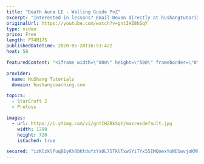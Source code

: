 ```yaml
---
title: "Death Aura LE - Walling Guide PvZ"
excerpt: "Interested in lessons? Email Devon directly at hushangtutorials@outlook.com ------------------------------------------------------------------------------------------------------- Want to support HuShang Tutorials directly? Patreon is a website where you can contribute a monthly donation that will help"
originalUrl: https://youtube.com/watch?v=gntIHZ8kSqY
type: video
price: Free
length: PT4M17S
publishedDateTime: 2020-05-28T16:53:42Z
heat: 50

featuredContent: "<iframe width=\"800\" height=\"500\" frameborder=\"0\" src=\"https://www.youtube.com/embed/gntIHZ8kSqY\" allow=\"accelerometer; autoplay; encrypted-media; gyroscope; picture-in-picture\" allowfullscreen></iframe>"

provider:
  name: HuShang Tutorials
  domain: hushangcoaching.com

topics:
  - StarCraft 2
  - Protoss

images:
  - url: https://i.ytimg.com/vi/gntIHZ8kSqY/maxresdefault.jpg
    width: 1280
    height: 720
    isCached: true

secured: "izKCzklPuqB1yKh0bKtdufzYs8L75TklTxwSYiTYx55IMQoexYuND1wvjoKMPfsuaeGMnYWJJdesu7X+XfEV/xxvhpl5RBIaEKl+fckYLVxWlKWJVOhG2g746YJPp8toKeHWPFkm3UQ5yR/AI/Bytak3AuaKD52xCRcZ+RDzYdV9q2LXotoHRiYbxx+JV/5T/21K9MXDbiUj8nkbMAkNPmji2ASvaNjPOJrrnc560i0WsfKthXJf6F2HPz1ayguF7E6Dtz7cvQuribrlji4aDYd0QY8CSGQGEVdKGnyyHSMUbuXPjF+eI4M1UlzJOufWfGaLzLIdPDSmnu3PxAZfQKt+F6PU2e6XH9I/5kYcQHY3pvWrpGLswkGr/VWY1vZRZzF9mCQ/xLZYwYeZEfAh98e85wcPDrzeAVO0s6yrRp4=;rkp/5Mz2Z9N37zZEC+HMDg=="
---
```


